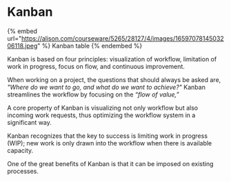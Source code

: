 # Kanban

{% embed url="https://alison.com/courseware/5265/28127/4/images/1659707814503206118.jpeg" %}
Kanban table
{% endembed %}

Kanban is based on four principles: visualization of workflow, limitation of work in progress, focus on flow, and continuous improvement.

When working on a project, the questions that should always be asked are, _"Where do we want to go, and what do we want to achieve?"_  Kanban streamlines the workflow by focusing on the _“flow of value,”_

A core property of Kanban is visualizing not only workflow but also incoming work requests, thus optimizing the workflow system in a significant way.&#x20;

Kanban recognizes that the key to success is limiting work in progress (WIP); new work is only drawn into the workflow when there is available capacity.

One of the great benefits of Kanban is that it can be imposed on existing processes.
